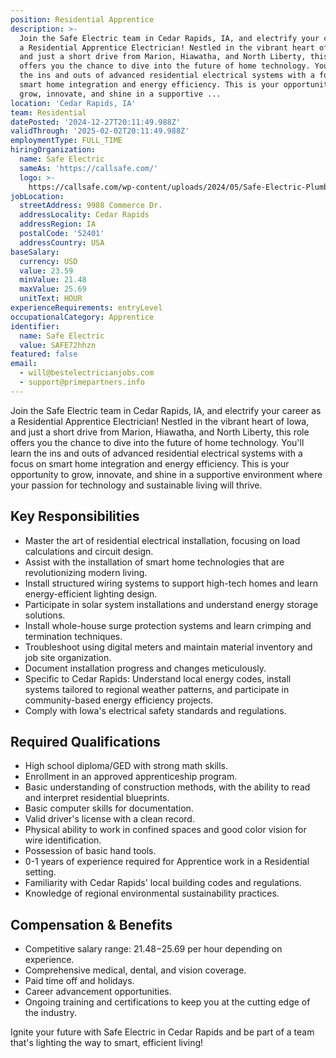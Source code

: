 ```yaml
---
position: Residential Apprentice
description: >-
  Join the Safe Electric team in Cedar Rapids, IA, and electrify your career as
  a Residential Apprentice Electrician! Nestled in the vibrant heart of Iowa,
  and just a short drive from Marion, Hiawatha, and North Liberty, this role
  offers you the chance to dive into the future of home technology. You'll learn
  the ins and outs of advanced residential electrical systems with a focus on
  smart home integration and energy efficiency. This is your opportunity to
  grow, innovate, and shine in a supportive ...
location: 'Cedar Rapids, IA'
team: Residential
datePosted: '2024-12-27T20:11:49.988Z'
validThrough: '2025-02-02T20:11:49.988Z'
employmentType: FULL_TIME
hiringOrganization:
  name: Safe Electric
  sameAs: 'https://callsafe.com/'
  logo: >-
    https://callsafe.com/wp-content/uploads/2024/05/Safe-Electric-Plumbing-Logo.png.webp
jobLocation:
  streetAddress: 9988 Commerce Dr.
  addressLocality: Cedar Rapids
  addressRegion: IA
  postalCode: '52401'
  addressCountry: USA
baseSalary:
  currency: USD
  value: 23.59
  minValue: 21.48
  maxValue: 25.69
  unitText: HOUR
experienceRequirements: entryLevel
occupationalCategory: Apprentice
identifier:
  name: Safe Electric
  value: SAFE72hhzn
featured: false
email:
  - will@bestelectricianjobs.com
  - support@primepartners.info
---
```




Join the Safe Electric team in Cedar Rapids, IA, and electrify your career as a Residential Apprentice Electrician! Nestled in the vibrant heart of Iowa, and just a short drive from Marion, Hiawatha, and North Liberty, this role offers you the chance to dive into the future of home technology. You'll learn the ins and outs of advanced residential electrical systems with a focus on smart home integration and energy efficiency. This is your opportunity to grow, innovate, and shine in a supportive environment where your passion for technology and sustainable living will thrive.

## Key Responsibilities
- Master the art of residential electrical installation, focusing on load calculations and circuit design.
- Assist with the installation of smart home technologies that are revolutionizing modern living.
- Install structured wiring systems to support high-tech homes and learn energy-efficient lighting design.
- Participate in solar system installations and understand energy storage solutions.
- Install whole-house surge protection systems and learn crimping and termination techniques.
- Troubleshoot using digital meters and maintain material inventory and job site organization.
- Document installation progress and changes meticulously.
- Specific to Cedar Rapids: Understand local energy codes, install systems tailored to regional weather patterns, and participate in community-based energy efficiency projects.
- Comply with Iowa's electrical safety standards and regulations.

## Required Qualifications
- High school diploma/GED with strong math skills.
- Enrollment in an approved apprenticeship program.
- Basic understanding of construction methods, with the ability to read and interpret residential blueprints.
- Basic computer skills for documentation.
- Valid driver's license with a clean record.
- Physical ability to work in confined spaces and good color vision for wire identification.
- Possession of basic hand tools.
- 0-1 years of experience required for Apprentice work in a Residential setting.
- Familiarity with Cedar Rapids' local building codes and regulations.
- Knowledge of regional environmental sustainability practices.

## Compensation & Benefits
- Competitive salary range: $21.48-$25.69 per hour depending on experience.
- Comprehensive medical, dental, and vision coverage.
- Paid time off and holidays.
- Career advancement opportunities.
- Ongoing training and certifications to keep you at the cutting edge of the industry.

Ignite your future with Safe Electric in Cedar Rapids and be part of a team that's lighting the way to smart, efficient living!
